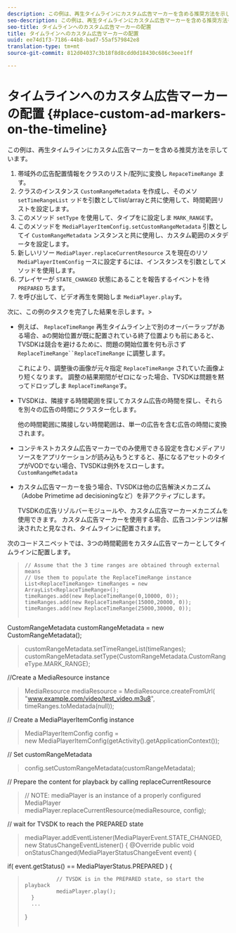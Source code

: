 ```yaml
---
description: この例は、再生タイムラインにカスタム広告マーカーを含める推奨方法を示しています。
seo-description: この例は、再生タイムラインにカスタム広告マーカーを含める推奨方法を示しています。
seo-title: タイムラインへのカスタム広告マーカーの配置
title: タイムラインへのカスタム広告マーカーの配置
uuid: ee74d1f3-7186-44b8-bad7-55af579842e8
translation-type: tm+mt
source-git-commit: 812d04037c3b18f8d8cdd0d18430c686c3eee1ff

---
```



# タイムラインへのカスタム広告マーカーの配置 {#place-custom-ad-markers-on-the-timeline}

この例は、再生タイムラインにカスタム広告マーカーを含める推奨方法を示しています。

1. 帯域外の広告配置情報をクラスのリスト/配列に変換し `RepaceTimeRange` ます。
1. クラスのインスタンス `CustomRangeMetadata` を作成し、そのメソ `setTimeRangeList` ッドを引数としてlist/arrayと共に使用して、時間範囲リストを設定します。
1. このメソッド `setType` を使用して、タイプをに設定しま `MARK_RANGE`す。
1. このメソッドを `MediaPlayerItemConfig.setCustomRangeMetadata` 引数としてイ `CustomRangeMetadata` ンスタンスと共に使用し、カスタム範囲のメタデータを設定します。
1. 新しいリソー `MediaPlayer.replaceCurrentResource` スを現在のリソ `MediaPlayerItemConfig` ースに設定するには、インスタンスを引数としてメソッドを使用します。
1. プレイヤーが `STATE_CHANGED` 状態にあることを報告するイベントを待 `PREPARED` ちます。
1. を呼び出して、ビデオ再生を開始しま `MediaPlayer.play`す。

次に、この例のタスクを完了した結果を示します。>
* 例えば、 `ReplaceTimeRange` 再生タイムライン上で別のオーバーラップがある場合、aの開始位置が既に配置されている終了位置よりも前にあると、TVSDKは競合を避けるために、問題の開始位置を何も示さず `ReplaceTimeRange``ReplaceTimeRange` に調整します。

   これにより、調整後の画像が元々指定 `ReplaceTimeRange` されていた画像より短くなります。 調整の結果期間がゼロになった場合、TVSDKは問題を黙ってドロップしま `ReplaceTimeRange`す。

* TVSDKは、隣接する時間範囲を探してカスタム広告の時間を探し、それらを別々の広告の時間にクラスター化します。

   他の時間範囲に隣接しない時間範囲は、単一の広告を含む広告の時間に変換されます。
* コンテキストカスタム広告マーカーでのみ使用できる設定を含むメディアリソースをアプリケーションが読み込もうとすると、基になるアセットのタイプがVODでない場合、TVSDKは例外をスローします。 `CustomRangeMetadata`
* カスタム広告マーカーを扱う場合、TVSDKは他の広告解決メカニズム（Adobe Primetime ad decisioningなど）を非アクティブにします。

   TVSDKの広告リゾルバーモジュールや、カスタム広告マーカーメカニズムを使用できます。 カスタム広告マーカーを使用する場合、広告コンテンツは解決されたと見なされ、タイムラインに配置されます。

次のコードスニペットでは、3つの時間範囲をカスタム広告マーカーとしてタイムラインに配置します。

>```java>
>// Assume that the 3 time ranges are obtained through external means 
>// Use them to populate the ReplaceTimeRange instance 
>List<ReplaceTimeRange> timeRanges = new ArrayList<ReplaceTimeRange>(); 
>timeRanges.add(new ReplaceTimeRange(0,10000, 0)); 
>timeRanges.add(new ReplaceTimeRange(15000,20000, 0)); 
>timeRanges.add(new ReplaceTimeRange(25000,30000, 0)); 
> 
>
CustomRangeMetadata customRangeMetadata = new CustomRangeMetadata(); 
>customRangeMetadata.setTimeRangeList(timeRanges); 
>customRangeMetadata.setType(CustomRangeMetadata.CustomRangeType.MARK_RANGE); 
> 
>
//Create a MediaResource instance 
>MediaResource mediaResource = MediaResource.createFromUrl( 
>               "www.example.com/video/test_video.m3u8", timeRanges.toMedatada(null)); 
> 
>
// Create a MediaPlayerItemConfig instance 
>MediaPlayerItemConfig config =  
>   new MediaPlayerItemConfig(getActivity().getApplicationContext()); 
> 
>
// Set customRangeMetadata 
>config.setCustomRangeMetadata(customRangeMetadata); 
> 
>
// Prepare the content for playback by calling replaceCurrentResource 
>// NOTE: mediaPlayer is an instance of a properly configured MediaPlayer  
>mediaPlayer.replaceCurrentResource(mediaResource, config); 
> 
>
// wait for TVSDK to reach the PREPARED state 
>mediaPlayer.addEventListener(MediaPlayerEvent.STATE_CHANGED,  
>   new StatusChangeEventListener() { 
>       @Override 
>       public void onStatusChanged(MediaPlayerStatusChangeEvent event) { 
> 
>    
   if( event.getStatus() == MediaPlayerStatus.PREPARED ) { 
>               // TVSDK is in the PREPARED state, so start the playback  
>               mediaPlayer.play(); 
>       } 
>       ... 
>}
>```
